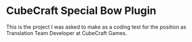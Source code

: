 # CubeCraft Special Bow Plugin

This is the project I was asked to make as a coding test for the position as Translation Team Developer at CubeCraft Games.
